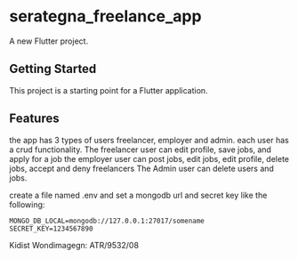 # serategna_freelance_app

A new Flutter project.

## Getting Started

This project is a starting point for a Flutter application.

## Features

the app has 3 types of users freelancer, employer and admin. each user has a crud functionality.
The freelancer user can edit profile, save jobs, and apply for a job
the employer user can post jobs, edit jobs, edit profile, delete jobs, accept and deny freelancers
The Admin user can delete users and jobs.

create a file named .env and set a mongodb url and secret key like the following: 

` MONGO_DB_LOCAL=mongodb://127.0.0.1:27017/somename `
`SECRET_KEY=1234567890 `

Kidist Wondimagegn: ATR/9532/08
